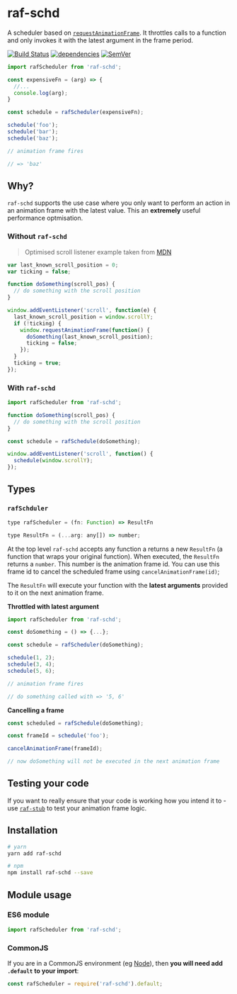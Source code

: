 # raf-schd

A scheduler based on [`requestAnimationFrame`](https://developer.mozilla.org/en-US/docs/Web/API/window/requestAnimationFrame). It throttles calls to a function and only invokes it with the latest argument in the frame period.


[![Build Status](https://travis-ci.org/alexreardon/raf-schd.svg?branch=master)](https://travis-ci.org/alexreardon/raf-schd) [![dependencies](https://david-dm.org/alexreardon/raf-schd.svg)](https://david-dm.org/alexreardon/raf-schd) [![SemVer](https://img.shields.io/badge/SemVer-2.0.0-brightgreen.svg)](http://semver.org/spec/v2.0.0.html)


```js
import rafScheduler from 'raf-schd';

const expensiveFn = (arg) => {
  //...
  console.log(arg);
}

const schedule = rafScheduler(expensiveFn);

schedule('foo');
schedule('bar');
schedule('baz');

// animation frame fires

// => 'baz'
```

## Why?

`raf-schd` supports the use case where you only want to perform an action in an animation frame with the latest value. This an **extremely** useful performance optmisation.

### Without `raf-schd`

> Optimised scroll listener example taken from [MDN](https://developer.mozilla.org/en-US/docs/Web/Events/scroll)

```js
var last_known_scroll_position = 0;
var ticking = false;

function doSomething(scroll_pos) {
  // do something with the scroll position
}

window.addEventListener('scroll', function(e) {
  last_known_scroll_position = window.scrollY;
  if (!ticking) {
    window.requestAnimationFrame(function() {
      doSomething(last_known_scroll_position);
      ticking = false;
    });
  }
  ticking = true;
});
```

### With `raf-schd`

```js
import rafScheduler from 'raf-schd';

function doSomething(scroll_pos) {
  // do something with the scroll position
}

const schedule = rafSchedule(doSomething);

window.addEventListener('scroll', function() {
  schedule(window.scrollY);
});
```

## Types

### `rafSchduler`

```js
type rafScheduler = (fn: Function) => ResultFn

type ResultFn = (...arg: any[]) => number;
```

At the top level `raf-schd` accepts any function a returns a new `ResultFn` (a function that wraps your original function). When executed, the `ResultFn` returns a `number`. This number is the animation frame id. You can use this frame id to cancel the scheduled frame using `cancelAnimationFrame(id)`;

The `ResultFn` will execute your function with the **latest arguments** provided to it on the next animation frame.

**Throttled with latest argument**

```js
import rafScheduler from 'raf-schd';

const doSomething = () => {...};

const schedule = rafScheduler(doSomething);

schedule(1, 2);
schedule(3, 4);
schedule(5, 6);

// animation frame fires

// do something called with => '5, 6'
```


**Cancelling a frame**

```js
const scheduled = rafSchedule(doSomething);

const frameId = schedule('foo');

cancelAnimationFrame(frameId);

// now doSomething will not be executed in the next animation frame
```

## Testing your code

If you want to really ensure that your code is working how you intend it to - use [`raf-stub`](https://github.com/alexreardon/raf-stub) to test your animation frame logic.

## Installation

```bash
# yarn
yarn add raf-schd

# npm
npm install raf-schd --save
```

## Module usage

### ES6 module

```js
import rafScheduler from 'raf-schd';
```

### CommonJS

If you are in a CommonJS environment (eg [Node](https://nodejs.org)), then **you will need add `.default` to your import**:

```js
const rafScheduler = require('raf-schd').default;
```



